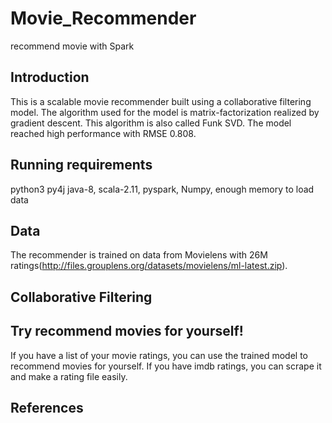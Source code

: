 # Movie_Recommender
recommend movie with Spark

## Introduction
This is a scalable movie recommender built using a collaborative filtering model. The algorithm used for the model is matrix-factorization 
realized by gradient descent. This algorithm is also called Funk SVD. The model reached high performance with RMSE 0.808. 
## Running requirements
python3
py4j
java-8,
scala-2.11,
pyspark,
Numpy,
enough memory to load data

## Data
The recommender is trained on data from Movielens with 26M ratings(http://files.grouplens.org/datasets/movielens/ml-latest.zip).
## Collaborative Filtering
## Try recommend movies for yourself! 
If you have a list of your movie ratings, you can use the trained model to recommend movies for yourself.
If you have imdb ratings, you can scrape it and make a rating file easily.
## References
